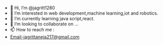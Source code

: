 - 👋 Hi, I’m @jagritt1280
- 👀 I’m interested in web development,machine learning,iot and robotics.
- 🌱 I’m currently learning java script,react.
- 💞️ I’m looking to collaborate on ...
- 📫 How to reach me :
- Email-jagrittaneja217@gmail.com

<!---
jagritt1280/jagritt1280 is a ✨ special ✨ repository because its `README.md` (this file) appears on your GitHub profile.
You can click the Preview link to take a look at your changes.
--->
